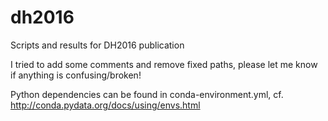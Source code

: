 # dh2016
Scripts and results for DH2016 publication

I tried to add some comments and remove fixed paths, please let me know if anything is confusing/broken!

Python dependencies can be found in conda-environment.yml, cf. http://conda.pydata.org/docs/using/envs.html